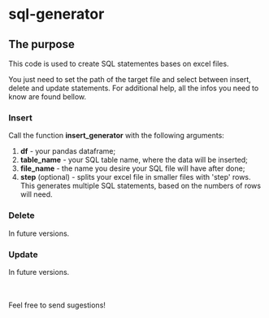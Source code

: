 # sql-generator

## The purpose

This code is used to create SQL statementes bases on excel files.

You just need to set the path of the target file and select between insert, delete and update statements.
For additional help, all the infos you need to know are found bellow.

### Insert
Call the function **insert_generator** with the following arguments:

1. **df** - your pandas dataframe;
2. **table_name** - your SQL table name, where the data will be inserted;
3. **file_name** - the name you desire your SQL file will have after done;
4. **step** (optional) - splits your excel file in smaller files with 'step' rows. This generates multiple SQL statements, based on the numbers of rows will need.

### Delete
In future versions.

### Update
In future versions.

<br /><br />
Feel free to send sugestions!
